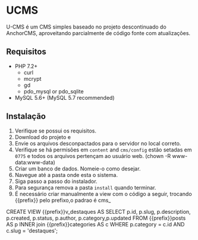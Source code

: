 # UCMS

U-CMS é um CMS simples baseado no projeto descontinuado do AnchorCMS, aproveitando parcialmente de código fonte com atualizações.

## Requisitos

- PHP 7.2+
    - curl
    - mcrypt
    - gd
    - pdo\_mysql or pdo\_sqlite
- MySQL 5.6+ (MySQL 5.7 recommended)

## Instalação

1. Verifique se possui os requisitos.
2. Download do projeto e 
3. Envie os arquivos desconpactados para o servidor no local correto.
4. Verifique se há permisões em  `content` and `cms/config` estão setadas em `0775` e todos os arquivos pertençam ao usuário web. (chown -R www-data:www-data)
5. Criar um banco de dados. Nomeie-o como desejar.
6. Navegue até a pasta onde esta o sistema.
7. Siga passo a passo do instalador.
8. Para segurança remova a pasta `install` quando terminar.
9. É necessário criar manualmente a view com o código a seguir, trocando {{prefix}} pelo prefixo,o padrao é cms_

CREATE VIEW {{prefix}}v_destaques AS SELECT p.id, p.slug, p.description, p.created, p.status, p.author, p.category,p.updated FROM {{prefix}}posts AS p INNER join {{prefix}}categories AS c WHERE p.category = c.id AND c.slug = 'destaques';
